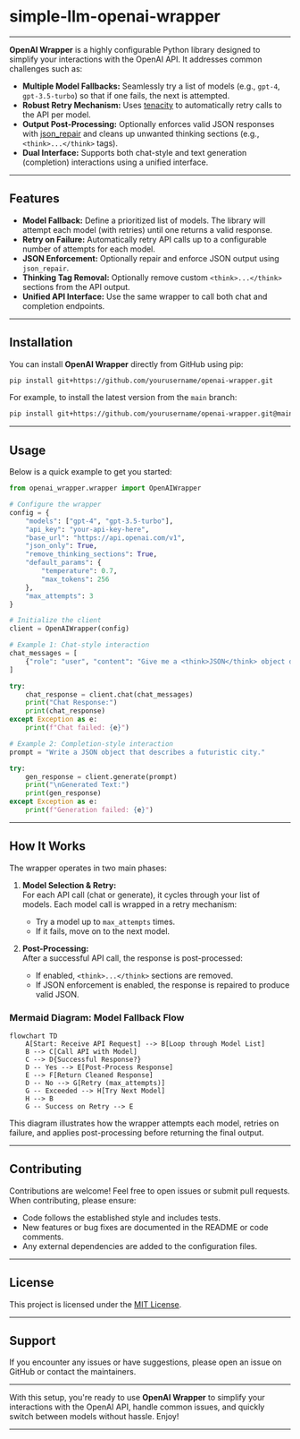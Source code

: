 # simple-llm-openai-wrapper

---

**OpenAI Wrapper** is a highly configurable Python library designed to simplify your interactions with the OpenAI API. It addresses common challenges such as:

- **Multiple Model Fallbacks:** Seamlessly try a list of models (e.g., `gpt-4`, `gpt-3.5-turbo`) so that if one fails, the next is attempted.
- **Robust Retry Mechanism:** Uses [tenacity](https://github.com/jd/tenacity) to automatically retry calls to the API per model.
- **Output Post-Processing:** Optionally enforces valid JSON responses with [json_repair](https://pypi.org/project/json-repair/) and cleans up unwanted thinking sections (e.g., `<think>...</think>` tags).
- **Dual Interface:** Supports both chat-style and text generation (completion) interactions using a unified interface.

---

## Features

- **Model Fallback:** Define a prioritized list of models. The library will attempt each model (with retries) until one returns a valid response.
- **Retry on Failure:** Automatically retry API calls up to a configurable number of attempts for each model.
- **JSON Enforcement:** Optionally repair and enforce JSON output using `json_repair`.
- **Thinking Tag Removal:** Optionally remove custom `<think>...</think>` sections from the API output.
- **Unified API Interface:** Use the same wrapper to call both chat and completion endpoints.

---

## Installation

You can install **OpenAI Wrapper** directly from GitHub using pip:

```bash
pip install git+https://github.com/yourusername/openai-wrapper.git
```

For example, to install the latest version from the `main` branch:

```bash
pip install git+https://github.com/yourusername/openai-wrapper.git@main
```

---

## Usage

Below is a quick example to get you started:

```python
from openai_wrapper.wrapper import OpenAIWrapper

# Configure the wrapper
config = {
    "models": ["gpt-4", "gpt-3.5-turbo"],
    "api_key": "your-api-key-here",
    "base_url": "https://api.openai.com/v1",
    "json_only": True,
    "remove_thinking_sections": True,
    "default_params": {
        "temperature": 0.7,
        "max_tokens": 256
    },
    "max_attempts": 3
}

# Initialize the client
client = OpenAIWrapper(config)

# Example 1: Chat-style interaction
chat_messages = [
    {"role": "user", "content": "Give me a <think>JSON</think> object describing a fictional animal."}
]

try:
    chat_response = client.chat(chat_messages)
    print("Chat Response:")
    print(chat_response)
except Exception as e:
    print(f"Chat failed: {e}")

# Example 2: Completion-style interaction
prompt = "Write a JSON object that describes a futuristic city."

try:
    gen_response = client.generate(prompt)
    print("\nGenerated Text:")
    print(gen_response)
except Exception as e:
    print(f"Generation failed: {e}")
```

---

## How It Works

The wrapper operates in two main phases:

1. **Model Selection & Retry:**  
   For each API call (chat or generate), it cycles through your list of models. Each model call is wrapped in a retry mechanism:
   - Try a model up to `max_attempts` times.
   - If it fails, move on to the next model.

2. **Post-Processing:**  
   After a successful API call, the response is post-processed:
   - If enabled, `<think>...</think>` sections are removed.
   - If JSON enforcement is enabled, the response is repaired to produce valid JSON.

### Mermaid Diagram: Model Fallback Flow

```mermaid
flowchart TD
    A[Start: Receive API Request] --> B[Loop through Model List]
    B --> C[Call API with Model]
    C --> D{Successful Response?}
    D -- Yes --> E[Post-Process Response]
    E --> F[Return Cleaned Response]
    D -- No --> G[Retry (max_attempts)]
    G -- Exceeded --> H[Try Next Model]
    H --> B
    G -- Success on Retry --> E
```

This diagram illustrates how the wrapper attempts each model, retries on failure, and applies post-processing before returning the final output.

---

## Contributing

Contributions are welcome! Feel free to open issues or submit pull requests. When contributing, please ensure:
- Code follows the established style and includes tests.
- New features or bug fixes are documented in the README or code comments.
- Any external dependencies are added to the configuration files.

---

## License

This project is licensed under the [MIT License](LICENSE).

---

## Support

If you encounter any issues or have suggestions, please open an issue on GitHub or contact the maintainers.

---

With this setup, you're ready to use **OpenAI Wrapper** to simplify your interactions with the OpenAI API, handle common issues, and quickly switch between models without hassle. Enjoy!

---
